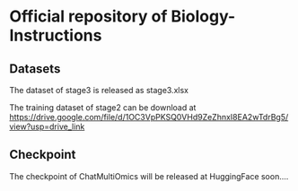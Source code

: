 # Official repository of Biology-Instructions

## Datasets
The dataset of stage3 is released as stage3.xlsx

The training dataset of stage2 can be download at https://drive.google.com/file/d/1OC3VpPKSQ0VHd9ZeZhnxI8EA2wTdrBg5/view?usp=drive_link

## Checkpoint
The checkpoint of ChatMultiOmics will be released at HuggingFace soon....
